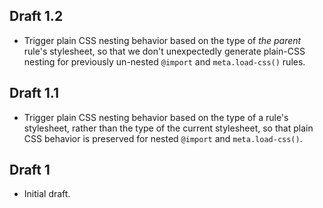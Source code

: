 ## Draft 1.2

* Trigger plain CSS nesting behavior based on the type of _the parent_ rule's
  stylesheet, so that we don't unexpectedly generate plain-CSS nesting for
  previously un-nested `@import` and `meta.load-css()` rules.

## Draft 1.1

* Trigger plain CSS nesting behavior based on the type of a rule's stylesheet,
  rather than the type of the current stylesheet, so that plain CSS behavior is
  preserved for nested `@import` and `meta.load-css()`.

## Draft 1

* Initial draft.
